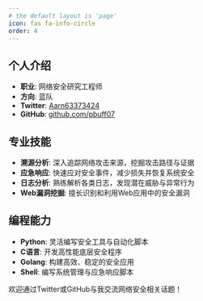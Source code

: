 ```yaml
---
# the default layout is 'page'
icon: fas fa-info-circle
order: 4
---
```


## 个人介绍
- **职业**: 网络安全研究工程师  
- **方向**: 蓝队  
- **Twitter**: [Aarn63373424](https://twitter.com/Aarn63373424)  
- **GitHub**: [github.com/pbuff07](https://github.com/pbuff07)  

## 专业技能
- **溯源分析**: 深入追踪网络攻击来源，挖掘攻击路径与证据  
- **应急响应**: 快速应对安全事件，减少损失并恢复系统安全  
- **日志分析**: 熟练解析各类日志，发现潜在威胁与异常行为  
- **Web漏洞挖掘**: 擅长识别和利用Web应用中的安全漏洞  

## 编程能力
- **Python**: 灵活编写安全工具与自动化脚本  
- **C语言**: 开发高性能底层安全程序  
- **Golang**: 构建高效、稳定的安全应用  
- **Shell**: 编写系统管理与应急响应脚本  

欢迎通过Twitter或GitHub与我交流网络安全相关话题！
